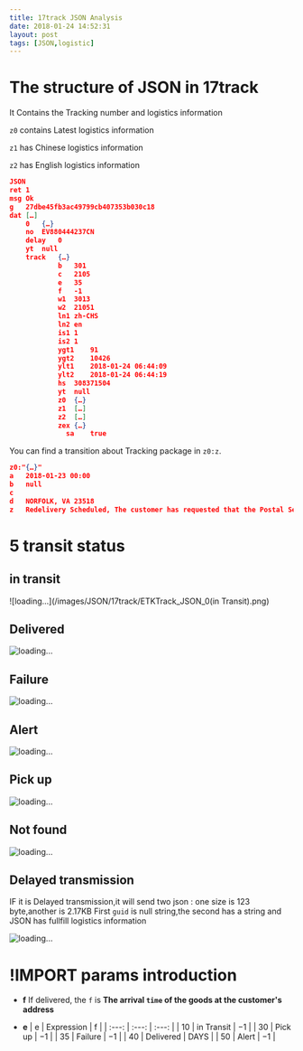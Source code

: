 ```yaml
---
title: 17track JSON Analysis
date: 2018-01-24 14:52:31
layout: post
tags: [JSON,logistic]
---
```

# The structure of JSON in 17track

It Contains the Tracking number and logistics information

 `z0` contains Latest logistics information

 `z1` has Chinese logistics information

 `z2` has English logistics information

```json
JSON
ret	1
msg	Ok
g	27dbe45fb3ac49799cb407353b030c18
dat	[…]
    0	{…}
    no	EV880444237CN
    delay	0
    yt	null
    track	{…}
            b	301
            c	2105
            e	35
            f	-1
            w1	3013
            w2	21051
            ln1	zh-CHS
            ln2	en
            is1	1
            is2	1
            ygt1	91
            ygt2	10426
            ylt1	2018-01-24 06:44:09
            ylt2	2018-01-24 06:44:19
            hs	308371504
            yt	null
            z0	{…}
            z1	[…]
            z2	[…]
            zex	{…}
              sa	true
```

You can find a transition about Tracking package in `z0:z`.

```json
z0:"{…}"
a	2018-01-23 00:00
b	null
c
d	NORFOLK, VA 23518
z	Redelivery Scheduled, The customer has requested that the Postal Service redeliver this item on January 25, 2018 in NORFOLK, VA 23518.

```
# 5 transit status

## in transit

![loading...](/images/JSON/17track/ETKTrack_JSON_0(in Transit).png)

## Delivered

![loading...](/images/JSON/17track/ETKTrack_JSON_1(Deliverd).png)

## Failure

![loading...](/images/JSON/17track/ETKTrack_JSON_3(Failure).png)

## Alert

![loading...](/images/JSON/17track/ETKTrack_JSON_2(Alert).png)

## Pick up

![loading...](/images/JSON/17track/ETKTrack_JSON_1(Deliverd).png)

## Not found

![loading...](/images/JSON/17track/null_track.png)

## Delayed transmission

IF it is Delayed transmission,it will send two json : one size is 123 byte,another is 2.17KB
First `guid` is null string,the second has a string and JSON has fullfill logistics information

![loading...](/images/JSON/17track/XHR_JSON_2(Alert).png)
# !IMPORT params introduction

- **f** If delivered, the `f` is **The arrival `time` of the goods at the customer's address**

- **e**
| e     | Expression   |   f   |
| :---: |  :---:       | :---: |
| 10    |  in Transit  |  $-1$ |
| 30    |  Pick up     |  $-1$ |
| 35    |  Failure     |  $-1$ |
| 40    |  Delivered   |  DAYS |
| 50    |  Alert       |  $-1$ |
